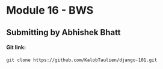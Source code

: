 # Module 16 - BWS

## Submitting by Abhishek Bhatt

#### Git link:
```
git clone https://github.com/KalobTaulien/django-101.git
```

